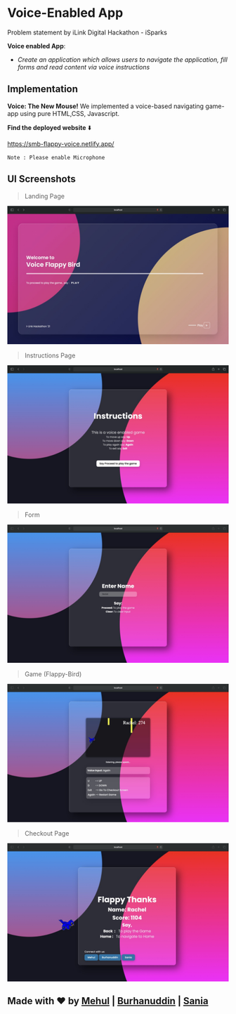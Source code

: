 # Voice-Enabled App

Problem statement by iLink Digital Hackathon - iSparks

**Voice enabled App**:

- _Create an application which allows users to navigate the application, fill forms and read content via voice instructions_

## Implementation

**Voice: The New Mouse!**
We implemented a voice-based navigating game-app using pure HTML,CSS, Javascript.

**Find the deployed website** ⬇️


https://smb-flappy-voice.netlify.app/

    Note : Please enable Microphone

## UI Screenshots

> Landing Page

![Landing_Page](https://github.com/BurhanuddinMerchant1/voice-app/blob/master/images/home.jpeg?raw=true)

> Instructions Page

![Instructions_Page](https://github.com/BurhanuddinMerchant1/voice-app/blob/master/images/instructions.jpeg?raw=true)

> Form

![Form](https://github.com/BurhanuddinMerchant1/voice-app/blob/master/images/form.jpeg?raw=true)

> Game (Flappy-Bird)

![Game](https://github.com/BurhanuddinMerchant1/voice-app/blob/master/images/game.jpeg?raw=true)

> Checkout Page

![Checkout_Page](https://github.com/BurhanuddinMerchant1/voice-app/blob/master/images/checkout.jpeg?raw=true)

## Made with ❤️ by [Mehul](https://github.com/mehuloswal) | [Burhanuddin](https://github.com/BurhanuddinMerchant) | [Sania](https://github.com/Sania519)
